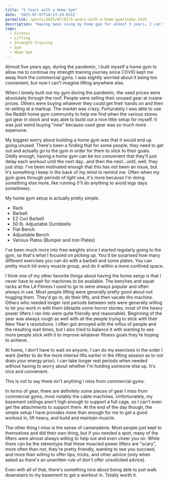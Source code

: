 ```yaml
---
title: "5 Years with a Home Gym"
date: '2025-07-07T18:13:29.631Z'
permalink: /posts/2025/07/07/5-years-with-a-home-gym/index.html
description: "Having been using my home gym for almost 5 years, I can’t say I want to go back to a commercial gym. That doesn't mean there aren't some things I miss."
tags:
  - Fitness
  - Lifting
  - Strength Training
  - Gym
  - Home Gym
---
```

Almost five years ago, during the pandemic, I built myself a home gym to allow me to continue my strength training journey since COVID kept me away from the commercial gyms. I was slightly worried about it being too convenient, but now I can't imagine lifting anywhere else.
<!-- excerpt -->

When I slowly built out my gym during the pandemic, the used prices were absolutely through the roof. People were selling their unused gear at insane prices. Others were buying whatever they could get their hands on and then re-selling at a markup. The market was crazy. Fortunately I was able to use the Reddit home gym community to help me find when the various stores got gear in stock and was able to build out a nice little setup for myself. It was just weird buying "new" because used gear was so much more expensive.

My biggest worry about building a home gym was that it would end up going unused. There's been a finding that for some people, they need to get out and actually *go* to the gym in order for them to stick to their goals. Oddly enough, having a home gym can be too convenient that they'll just delay each workout until the next day...and then the next...until, well, they just stop. I've been motivated enough that this has not been an issue, but it's something I keep in the back of my mind to remind me. Often when my gym goes through periods of light use, it's more because I'm doing something else more, like running (I'll do anything to avoid legs days sometimes).

My home gym setup is actually pretty simple.

- Rack
- Barbell
- EZ Curl Barbell
- 50 lb. Adjustable Dumbbells
- Flat Bench
- Adjustable Bench
- Various Plates (Bumper and Iron Plates)

I've been much more into free weights since I started regularly going to the gym, so that's what I focused on picking up. You'd be surprised how many different exercises you can do with a barbell and some plates. You can pretty much hit every muscle group, and do it within a more confined space.

I think one of my other favorite things about having the home setup is that I never have to wait for machines to be available. The benches and squat racks at the LA Fitness I used to go to were always popular and often always in use. Most people lifting were generally pretty good about not hogging them. They'd go in, do their lifts, and then vacate the machine. Others who needed longer rest periods between sets were generally willing to let you work in with them (despite some horror stories, most of the heavy power lifters I ran into were quite friendly and reasonable). Beginning of the year was always rough as well with all the people trying to stick with their New Year's resolutions. I often got annoyed with the influx of people and the resulting wait times, but I also tried to balance it with wanting to see more people stick with it to improve whatever fitness goals they're hoping to achieve.

At home, I don't have to wait on anyone, I can do my exercises in the order I want (better to do the more intense lifts earlier in the lifting session as to not drain your energy prior). I can take longer rest periods when needed without having to worry about whether I'm holding someone else up. It's nice and convenient.

This is not to say there isn't anything I miss from commercial gyms. 

In terms of gear, there are definitely some pieces of gear I miss from commercial gyms, most notably the cable machines. Unfortunately, my basement ceilings aren't high enough to support a full cage, so I can't even get the attachments to support them. At the end of the day though, the simple setup I have provides more than enough for me to get a good workout in, lift heavy, and build and maintain muscle.

The other thing I miss is the sense of camaraderie. Most people just kept to themselves and did their own thing, but if you needed a spot, many of the lifters were almost always willing to help out and even cheer you on. While there can be the stereotype that these muscled power lifters are "scary", more often than not, they're pretty friendly, wanting to see you succeed, and more than willing to offer tips, tricks, and other advice (only when asked as there's an unwritten rule of don't offer unsolicited advice).

Even with all of that, there's something nice about being able to just walk downstairs to my basement to get a workout in. Totally worth it.